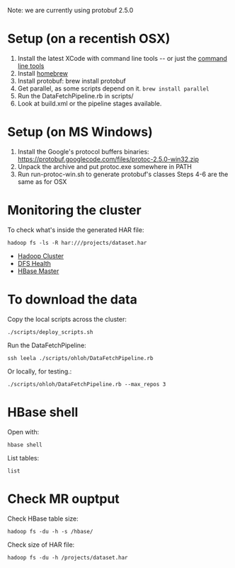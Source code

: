 Note: we are currently using protobuf 2.5.0

# Setup (on a recentish OSX) #

 1. Install the latest XCode with command line tools -- or just the [command line tools](https://medium.com/kr-projects/6e54e8c50dc8)
 2. Install [homebrew](http://mxcl.github.io/homebrew/)
 3. Install protobuf: brew install protobuf
 4. Get parallel, as some scripts depend on it. `brew install parallel`
 5. Run the DataFetchPipeline.rb in scripts/
 6. Look at build.xml or the pipeline stages available.

 # Setup (on MS Windows) #

 1. Install the Google's protocol buffers binaries: https://protobuf.googlecode.com/files/protoc-2.5.0-win32.zip
 2. Unpack the archive and put protoc.exe somewhere in PATH
 3. Run run-protoc-win.sh to generate protobuf's classes
 Steps 4-6 are the same as for OSX

# Monitoring the cluster #
To check what's inside the generated HAR file:

	hadoop fs -ls -R har:///projects/dataset.har

- [Hadoop Cluster](http://haddock:8088)
- [DFS Health](http://haddock:50070)
- [HBase Master](http://leela:60010)
	
# To download the data #

Copy the local scripts across the cluster:
	
	./scripts/deploy_scripts.sh

Run the DataFetchPipeline:
	
	ssh leela ./scripts/ohloh/DataFetchPipeline.rb

Or locally, for testing.:

	./scripts/ohloh/DataFetchPipeline.rb --max_repos 3


# HBase shell #

Open with:

	hbase shell

List tables:

	list


# Check MR ouptput #

Check HBase table size:

	hadoop fs -du -h -s /hbase/

Check size of HAR file:

	hadoop fs -du -h /projects/dataset.har